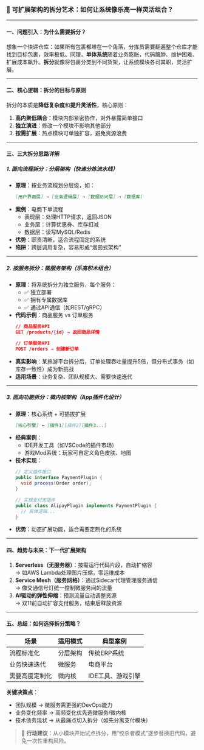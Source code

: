 ### 🌟 可扩展架构的拆分艺术：如何让系统像乐高一样灵活组合？

---

#### **一、问题引入：为什么需要拆分？**
想象一个快递仓库：如果所有包裹都堆在一个角落，分拣员需要翻遍整个仓库才能找到目标包裹，效率极低。同理，**单体系统**随着业务膨胀，代码臃肿、维护困难、扩展成本飙升。**拆分**就像将包裹分类到不同货架，让系统模块各司其职，灵活扩展。

---

#### **二、核心逻辑：拆分的目标与原则**
拆分的本质是**降低复杂度**和**提升灵活性**，核心原则：
1. **高内聚低耦合**：模块内部紧密协作，对外暴露简单接口  
2. **独立演进**：修改一个模块不影响其他部分  
3. **按需扩展**：热点模块可单独扩容，避免资源浪费

---

#### **三、三大拆分思路详解**

##### **1. 面向流程拆分：分层架构（快递分拣流水线）**  
- **原理**：按业务流程划分层级，如：  
  ```markdown
  [用户界面层] → [业务逻辑层] → [数据访问层] → [数据库]
  ```
- **案例**：电商下单流程  
  - 表现层：处理HTTP请求，返回JSON  
  - 业务层：计算优惠券、库存扣减  
  - 数据层：读写MySQL/Redis
- **优势**：职责清晰，适合流程固定的系统  
- **陷阱**：跨层调用复杂，容易形成“烟囱式架构”

---

##### **2. 按服务拆分：微服务架构（乐高积木组合）**  
- **原理**：将系统拆分为独立服务，每个服务：  
  - ✅ 独立部署  
  - ✅ 拥有专属数据库  
  - ✅ 通过API通信（如REST/gRPC）
- **代码示例**：商品服务 vs 订单服务  
  ```json
  // 商品服务API
  GET /products/{id} → 返回商品详情
  
  // 订单服务API
  POST /orders → 创建新订单
  ```
- **真实影响**：某旅游平台拆分后，订单处理吞吐量提升5倍，但分布式事务（如库存一致性）成为新挑战
- **适用场景**：业务复杂、团队规模大、需要快速迭代

---

##### **3. 面向功能拆分：微内核架构（App插件化设计）**  
- **原理**：核心系统 + 可插拔扩展  
  ```markdown
  [核心引擎] ↔ [插件1][插件2][插件3...]
  ```
- **经典案例**：  
  - IDE开发工具（如VSCode的插件市场）  
  - 游戏Mod系统：玩家可自定义角色皮肤、地图
- **技术实现**：  
  ```java
  // 定义插件接口
  public interface PaymentPlugin {
    void process(Order order);
  }
  
  // 实现支付宝插件
  public class AlipayPlugin implements PaymentPlugin {
    // 具体逻辑...
  }
  ```
- **优势**：动态扩展功能，适合需要定制化的系统

---

#### **四、趋势与未来：下一代扩展架构**
1. **Serverless（无服务器）**：按需运行代码片段，自动扩缩容  
   → 如AWS Lambda处理图片压缩，零运维成本
2. **Service Mesh（服务网格）**：通过Sidecar代理管理服务通信  
   → 像交通信号灯统一控制微服务间的流量
3. **AI驱动的弹性伸缩**：预测流量自动调整资源  
   → 双11前自动扩容支付服务，结束后释放资源

---

#### **五、总结：如何选择拆分策略？**
| 场景                | 适用模式          | 典型案例         |
|---------------------|-------------------|------------------|
| 流程标准化           | 分层架构          | 传统ERP系统      |
| 业务快速迭代         | 微服务            | 电商平台         |
| 需要高度定制化       | 微内核            | IDE工具、游戏引擎|

**关键决策点**：  
- 团队规模 → 微服务需更强的DevOps能力  
- 业务变化频率 → 高频变化优先选微服务/微内核  
- 技术债务现状 → 从最痛点切入拆分（如先分离支付模块）

> 🌱 **行动建议**：从小模块开始试点拆分，用“绞杀者模式”逐步替换旧代码，避免一次性重构风险。
>
> 